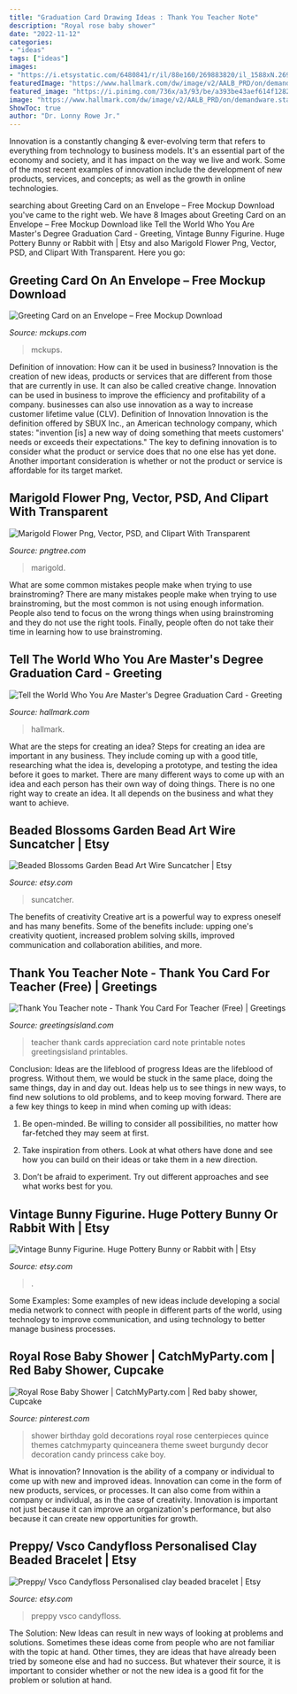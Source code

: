 ```yaml
---
title: "Graduation Card Drawing Ideas : Thank You Teacher Note"
description: "Royal rose baby shower"
date: "2022-11-12"
categories:
- "ideas"
tags: ["ideas"]
images:
- "https://i.etsystatic.com/6480841/r/il/88e160/269883820/il_1588xN.269883820.jpg"
featuredImage: "https://www.hallmark.com/dw/image/v2/AALB_PRD/on/demandware.static/-/Sites-hallmark-master/default/dw5107dd7a/images/finished-goods/products/479GR6875/Mortarboard-Banner-Masters-Degree-Graduation-Card_479GR6875_05.jpg?sw=1200&amp;sh=1200&amp;sm=fit"
featured_image: "https://i.pinimg.com/736x/a3/93/be/a393be43aef614f1282b3e3d90696697.jpg"
image: "https://www.hallmark.com/dw/image/v2/AALB_PRD/on/demandware.static/-/Sites-hallmark-master/default/dw5107dd7a/images/finished-goods/products/479GR6875/Mortarboard-Banner-Masters-Degree-Graduation-Card_479GR6875_05.jpg?sw=1200&amp;sh=1200&amp;sm=fit"
ShowToc: true
author: "Dr. Lonny Rowe Jr."
---
```



Innovation is a constantly changing & ever-evolving term that refers to everything from technology to business models. It's an essential part of the economy and society, and it has impact on the way we live and work. Some of the most recent examples of innovation include the development of new products, services, and concepts; as well as the growth in online technologies.

	

		
searching about Greeting Card on an Envelope – Free Mockup Download you've came to the right web. We have 8 Images about Greeting Card on an Envelope – Free Mockup Download like Tell the World Who You Are Master&#039;s Degree Graduation Card - Greeting, Vintage Bunny Figurine. Huge Pottery Bunny or Rabbit with | Etsy and also Marigold Flower Png, Vector, PSD, and Clipart With Transparent. Here you go:
		
    
## Greeting Card On An Envelope – Free Mockup Download

<img loading=lazy src="https://mckups.com/wp-content/uploads/2020/12/greeting-card-1333x2000.jpg" onerror="this.onerror=null;this.src='https://tse2.mm.bing.net/th?id=OIP.JdGuJ69y9gyYMw7V4S9X2wHaLH&amp;pid=15.1';" alt="Greeting Card on an Envelope – Free Mockup Download">

_Source: mckups.com_

>mckups. 

	

Definition of innovation: How can it be used in business?
Innovation is the creation of new ideas, products or services that are different from those that are currently in use. It can also be called creative change. Innovation can be used in business to improve the efficiency and profitability of a company. businesses can also use innovation as a way to increase customer lifetime value (CLV). Definition of Innovation
Innovation is the definition offered by SBUX Inc., an American technology company, which states: "invention [is] a new way of doing something that meets customers' needs or exceeds their expectations." The key to defining innovation is to consider what the product or service does that no one else has yet done. Another important consideration is whether or not the product or service is affordable for its target market.

    
## Marigold Flower Png, Vector, PSD, And Clipart With Transparent

<img loading=lazy src="https://png.pngtree.com/element_origin_min_pic/17/02/17/60f7db0d5cbffbbe2f002a5addad91a3.jpg" onerror="this.onerror=null;this.src='https://tse4.mm.bing.net/th?id=OIP.hwf_yhjeI9Cxs_Aw5HMwxgHaHa&amp;pid=15.1';" alt="Marigold Flower Png, Vector, PSD, and Clipart With Transparent">

_Source: pngtree.com_

>marigold. 

	

What are some common mistakes people make when trying to use brainstroming?
There are many mistakes people make when trying to use brainstroming, but the most common is not using enough information. People also tend to focus on the wrong things when using brainstroming and they do not use the right tools. Finally, people often do not take their time in learning how to use brainstroming.

    
## Tell The World Who You Are Master&#039;s Degree Graduation Card - Greeting

<img loading=lazy src="https://www.hallmark.com/dw/image/v2/AALB_PRD/on/demandware.static/-/Sites-hallmark-master/default/dw5107dd7a/images/finished-goods/products/479GR6875/Mortarboard-Banner-Masters-Degree-Graduation-Card_479GR6875_05.jpg?sw=1200&amp;sh=1200&amp;sm=fit" onerror="this.onerror=null;this.src='https://tse1.mm.bing.net/th?id=OIP.ll2x6amKYgWpEVHEk0_mXgHaHa&amp;pid=15.1';" alt="Tell the World Who You Are Master&#039;s Degree Graduation Card - Greeting">

_Source: hallmark.com_

>hallmark. 

	

What are the steps for creating an idea?
Steps for creating an idea are important in any business. They include coming up with a good title, researching what the idea is, developing a prototype, and testing the idea before it goes to market. 
There are many different ways to come up with an idea and each person has their own way of doing things. There is no one right way to create an idea. It all depends on the business and what they want to achieve.

    
## Beaded Blossoms Garden Bead Art Wire Suncatcher | Etsy

<img loading=lazy src="https://i.etsystatic.com/6480841/r/il/88e160/269883820/il_1588xN.269883820.jpg" onerror="this.onerror=null;this.src='https://tse3.mm.bing.net/th?id=OIP.ON7cv0gcUSSnHvHZKKPTFQHaLE&amp;pid=15.1';" alt="Beaded Blossoms Garden Bead Art Wire Suncatcher | Etsy">

_Source: etsy.com_

>suncatcher. 

	

The benefits of creativity
Creative art is a powerful way to express oneself and has many benefits. Some of the benefits include: upping one's creativity quotient, increased problem solving skills, improved communication and collaboration abilities, and more.

    
## Thank You Teacher Note - Thank You Card For Teacher (Free) | Greetings

<img loading=lazy src="https://images.greetingsisland.com/images/cards/thank-you/teacher-appreciation/previews/thank-you-teacher.png" onerror="this.onerror=null;this.src='https://tse2.mm.bing.net/th?id=OIP.aFn0oTT6hRb5gJgDxn3mZgHaK0&amp;pid=15.1';" alt="Thank You Teacher note - Thank You Card For Teacher (Free) | Greetings">

_Source: greetingsisland.com_

>teacher thank cards appreciation card note printable notes greetingsisland printables. 

	

Conclusion: Ideas are the lifeblood of progress
Ideas are the lifeblood of progress. Without them, we would be stuck in the same place, doing the same things, day in and day out. Ideas help us to see things in new ways, to find new solutions to old problems, and to keep moving forward.
There are a few key things to keep in mind when coming up with ideas:

1. Be open-minded. Be willing to consider all possibilities, no matter how far-fetched they may seem at first.

2. Take inspiration from others. Look at what others have done and see how you can build on their ideas or take them in a new direction.

3. Don’t be afraid to experiment. Try out different approaches and see what works best for you.

    
## Vintage Bunny Figurine. Huge Pottery Bunny Or Rabbit With | Etsy

<img loading=lazy src="https://i.etsystatic.com/7965881/r/il/4cb358/873238686/il_794xN.873238686_rgsf.jpg" onerror="this.onerror=null;this.src='https://tse3.mm.bing.net/th?id=OIP.6W4eoS-XMqTGbZca5Rd7-AHaMC&amp;pid=15.1';" alt="Vintage Bunny Figurine. Huge Pottery Bunny or Rabbit with | Etsy">

_Source: etsy.com_

>. 

	

Some Examples:
Some examples of new ideas include developing a social media network to connect with people in different parts of the world, using technology to improve communication, and using technology to better manage business processes.

    
## Royal Rose Baby Shower | CatchMyParty.com | Red Baby Shower, Cupcake

<img loading=lazy src="https://i.pinimg.com/736x/a3/93/be/a393be43aef614f1282b3e3d90696697.jpg" onerror="this.onerror=null;this.src='https://tse1.mm.bing.net/th?id=OIP.O43zUXPIQlYplc1JLIiWAAHaJ3&amp;pid=15.1';" alt="Royal Rose Baby Shower | CatchMyParty.com | Red baby shower, Cupcake">

_Source: pinterest.com_

>shower birthday gold decorations royal rose centerpieces quince themes catchmyparty quinceanera theme sweet burgundy decor decoration candy princess cake boy. 

	

What is innovation?
Innovation is the ability of a company or individual to come up with new and improved ideas. Innovation can come in the form of new products, services, or processes. It can also come from within a company or individual, as in the case of creativity. Innovation is important not just because it can improve an organization's performance, but also because it can create new opportunities for growth.

    
## Preppy/ Vsco Candyfloss Personalised Clay Beaded Bracelet | Etsy

<img loading=lazy src="https://i.etsystatic.com/27798001/r/il/3376ae/3225664924/il_fullxfull.3225664924_kikl.jpg" onerror="this.onerror=null;this.src='https://tse3.mm.bing.net/th?id=OIP.t26d0evb63Zxp8Czt_AYNAHaJ4&amp;pid=15.1';" alt="Preppy/ Vsco Candyfloss Personalised clay beaded bracelet | Etsy">

_Source: etsy.com_

>preppy vsco candyfloss. 

	

The Solution:
New Ideas can result in new ways of looking at problems and solutions. Sometimes these ideas come from people who are not familiar with the topic at hand. Other times, they are ideas that have already been tried by someone else and had no success. But whatever their source, it is important to consider whether or not the new idea is a good fit for the problem or solution at hand.


